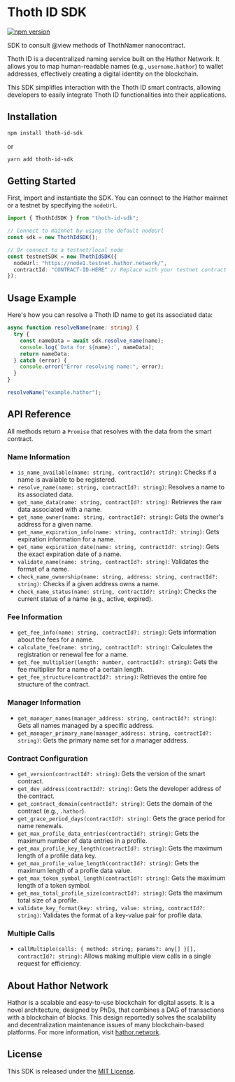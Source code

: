 # Thoth ID SDK

[![npm version](https://img.shields.io/npm/v/thoth-id-sdk.svg)](https://www.npmjs.com/package/thoth-id-sdk)

SDK to consult @view methods of ThothNamer nanocontract.

Thoth ID is a decentralized naming service built on the Hathor Network. It allows you to map human-readable names (e.g., `username.hathor`) to wallet addresses, effectively creating a digital identity on the blockchain.

This SDK simplifies interaction with the Thoth ID smart contracts, allowing developers to easily integrate Thoth ID functionalities into their applications.

## Installation

```bash
npm install thoth-id-sdk
```

or

```bash
yarn add thoth-id-sdk
```

## Getting Started

First, import and instantiate the SDK. You can connect to the Hathor mainnet or a testnet by specifying the `nodeUrl`.

```typescript
import { ThothIdSDK } from "thoth-id-sdk";

// Connect to mainnet by using the default nodeUrl
const sdk = new ThothIdSDK();

// Or connect to a testnet/local node
const testnetSDK = new ThothIdSDK({
  nodeUrl: "https://node1.testnet.hathor.network/",
  contractId: "CONTRACT-ID-HERE" // Replace with your testnet contract ID
});
```

## Usage Example

Here's how you can resolve a Thoth ID name to get its associated data:

```typescript
async function resolveName(name: string) {
  try {
    const nameData = await sdk.resolve_name(name);
    console.log(`Data for ${name}:`, nameData);
    return nameData;
  } catch (error) {
    console.error("Error resolving name:", error);
  }
}

resolveName("example.hathor");
```

## API Reference

All methods return a `Promise` that resolves with the data from the smart contract.

### Name Information

- `is_name_available(name: string, contractId?: string)`: Checks if a name is available to be registered.
- `resolve_name(name: string, contractId?: string)`: Resolves a name to its associated data.
- `get_name_data(name: string, contractId?: string)`: Retrieves the raw data associated with a name.
- `get_name_owner(name: string, contractId?: string)`: Gets the owner's address for a given name.
- `get_name_expiration_info(name: string, contractId?: string)`: Gets expiration information for a name.
- `get_name_expiration_date(name: string, contractId?: string)`: Gets the exact expiration date of a name.
- `validate_name(name: string, contractId?: string)`: Validates the format of a name.
- `check_name_ownership(name: string, address: string, contractId?: string)`: Checks if a given address owns a name.
- `check_name_status(name: string, contractId?: string)`: Checks the current status of a name (e.g., active, expired).

### Fee Information

- `get_fee_info(name: string, contractId?: string)`: Gets information about the fees for a name.
- `calculate_fee(name: string, contractId?: string)`: Calculates the registration or renewal fee for a name.
- `get_fee_multiplier(length: number, contractId?: string)`: Gets the fee multiplier for a name of a certain length.
- `get_fee_structure(contractId?: string)`: Retrieves the entire fee structure of the contract.

### Manager Information

- `get_manager_names(manager_address: string, contractId?: string)`: Gets all names managed by a specific address.
- `get_manager_primary_name(manager_address: string, contractId?: string)`: Gets the primary name set for a manager address.

### Contract Configuration

- `get_version(contractId?: string)`: Gets the version of the smart contract.
- `get_dev_address(contractId?: string)`: Gets the developer address of the contract.
- `get_contract_domain(contractId?: string)`: Gets the domain of the contract (e.g., `.hathor`).
- `get_grace_period_days(contractId?: string)`: Gets the grace period for name renewals.
- `get_max_profile_data_entries(contractId?: string)`: Gets the maximum number of data entries in a profile.
- `get_max_profile_key_length(contractId?: string)`: Gets the maximum length of a profile data key.
- `get_max_profile_value_length(contractId?: string)`: Gets the maximum length of a profile data value.
- `get_max_token_symbol_length(contractId?: string)`: Gets the maximum length of a token symbol.
- `get_max_total_profile_size(contractId?: string)`: Gets the maximum total size of a profile.
- `validate_key_format(key: string, value: string, contractId?: string)`: Validates the format of a key-value pair for profile data.

### Multiple Calls

- `callMultiple(calls: { method: string; params?: any[] }[], contractId?: string)`: Allows making multiple view calls in a single request for efficiency.

## About Hathor Network

Hathor is a scalable and easy-to-use blockchain for digital assets. It is a novel architecture, designed by PhDs, that combines a DAG of transactions with a blockchain of blocks. This design reportedly solves the scalability and decentralization maintenance issues of many blockchain-based platforms. For more information, visit [hathor.network](https://hathor.network/).

## License

This SDK is released under the [MIT License](LICENSE).

